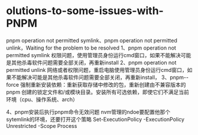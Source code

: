 # olutions-to-some-issues-with-PNPM
pnpm operation not permitted symlink、pnpm operation not permitted unlink，Waiting for the problem to be resolved
1、pnpm operation not permitted symlink
权限问题，使用管理员身份运行cmd窗口，如果不能解决可能是其他杀毒软件问题需要全部关闭，再重新install
2、pnpm operation not permitted unlink
网络或者权限问题，重启电脑使用管理员身份运行cmd窗口，如果不能解决可能是其他杀毒软件问题需要全部关闭，再重新install，
3、pnpm--force
强制重新安装依赖：重新获取存储中修改的包，重新创建由不兼容版本的 pnpm 创建的锁定文件和/或模块目录。安装所有可选依赖，即使它们不满足当前环境（cpu、操作系统、arch）

4、pnpm安装后执行pnpm命令无效问题
 nvm管理的ndoe要配置他那个sytemlink的环境，还要打开这个策略 Set-ExecutionPolicy -ExecutionPolicy Unrestricted -Scope Process
